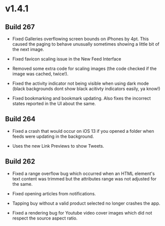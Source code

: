 # v1.4.1

##  Build 267

- Fixed Galleries overflowing screen bounds on iPhones by 4pt. This caused the paging to behave unusually sometimes showing a little bit of the next image. 

- Fixed favicon scaling issue in the New Feed Interface

- Removed some extra code for scaling images (the code checked if the image was cached, twice!).

- Fixed the activity indicator not being visible when using dark mode (black backgrounds dont show black acitivty indicators easily, ya know!)

- Fixed bookmarking and bookmark updating. Also fixes the incorrect states reported in the UI about the same.

##  Build 264

- Fixed a crash that would occur on iOS 13 if you opened a folder when feeds were updating in the background. 

- Uses the new Link Previews to show Tweets.

##  Build 262

- Fixed a range overflow bug which occurred when an HTML element's text content was trimmed but the attributes range was not adjusted for the same. 

- Fixed opening articles from notifications. 

- Tapping buy without a valid product selected no longer crashes the app. 

- Fixed a rendering bug for Youtube video cover images which did not respect the source aspect ratio.  

